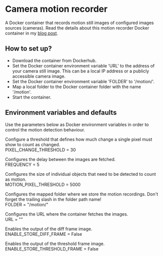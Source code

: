 # Camera motion recorder

A Docker container that records motion still images of configured images sources (cameras). Read the details about this motion recorder Docker container in my [blog post](https://www.smartlab.at/run-a-camera-motion-detector-in-a-docker-container/).

## How to set up?

- Download the container from Dockerhub.
- Set the Docker container environment variable 'URL' to the address of your camera still image. This can be a local IP address or a publicly accessible camera image.
- Set the Docker container environment variable 'FOLDER' to '/motion/'.
- Map a local folder to the Docker container folder with the name '/motion'.
- Start the container.

## Environment variables and defaults

Use the parameters below as Docker environment variables in order to control the motion detection behaviour.

Configure a threshold that defines how much change a single pixel must show to count as changed. \
PIXEL_CHANGE_THRESHOLD = 30

Configures the delay between the images are fetched.\
FREQUENCY = 5

Configures the size of individual objects that need to be detected to count as motion.\
MOTION_PIXEL_THRESHOLD = 5000

Configures the mapped folder where we store the motion recordings. Don't forget the trailing slash in the folder path name!\
FOLDER = "/motion/"

Configures the URL where the container fetches the images.\
URL = ""

Enables the output of the diff frame image.\
ENABLE_STORE_DIFF_FRAME = False

Enables the output of the threshold frame image.\
ENABLE_STORE_THRESHOLD_FRAME = False
